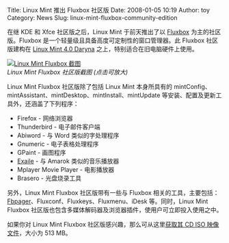 Title: Linux Mint 推出 Fluxbox 社区版
Date: 2008-01-05 10:19
Author: toy
Category: News
Slug: linux-mint-fluxbox-community-edition

在继 KDE 和 Xfce 社区版之后，Linux Mint 于前天推出了以
[Fluxbox](http://linuxtoy.org/archives/fluxbox.html)
为主的社区版。Fluxbox 是一个轻量级且具备高度可定制性的窗口管理器。此
Fluxbox 社区版建构在 [Linux Mint 4.0
Daryna](http://linuxtoy.org/archives/linux-mint-40-released.html)
之上，特别适合在旧电脑硬件上使用。

[![Linux Mint Fluxbox
截图](http://i.linuxtoy.org/i/2008/01/linux-mint-fluxbox-thumb.png)](http://i.linuxtoy.org/i/2008/01/linux-mint-fluxbox.png)  
*Linux Mint Fluxbox 社区版截图 (点击可放大)*

Linux Mint Fluxbox 社区版除了包括 Linux Mint 本身所具有的
mintConfig、mintAssistant、mintDesktop、mintInstall、mintUpdate
等安装、配置及更新工具外，还涵盖了下列程序：

-   Firefox - 网络浏览器
-   Thunderbird - 电子邮件客户端
-   Abiword - 与 Word 类似的字处理程序
-   Gnumeric - 电子表格处理程序
-   GPaint - 画图程序
-   [Exaile](http://linuxtoy.org/archives/exaile.html) - 与 Amarok
    类似的音乐播放器
-   Mplayer Movie Player - 电影播放器
-   Brasero - 光盘烧录工具

另外，Linux Mint Fluxbox 社区版带有一些与 Fluxbox
相关的工具，主要包括：[Fbpager](http://linuxtoy.org/archives/fbpager.html)、Fluxconf、Fluxkeys、Fluxmenu、iDesk
等。同时，Linux Mint Fluxbox
社区版也包含多媒体解码器及浏览器插件，使用户可立即投入使用之中。

如果你对 Linux Mint Fluxbox 社区版感兴趣，那么可从这里[获取其 CD ISO
映像文件](http://www.linuxmint.com/mirrors.php?id=22)，大小为 513 MB。
